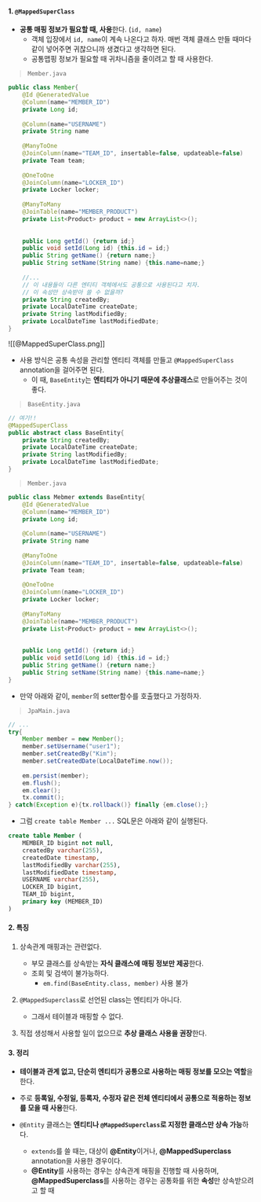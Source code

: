 
#### 1. `@MappedSuperClass`

- **공통 매핑 정보가 필요할 때, 사용**한다. (`id, name`)
	- 객체 입장에서 `id, name`이 계속 나온다고 하자. 매번 객체 클래스 만들 때마다 같이 넣어주면 귀찮으니까 생겼다고 생각하면 된다.
	- 공통맵핑 정보가 필요할 때 귀차니즘을 줄이려고 할 때 사용한다.

> `Member.java`
```java
public class Member{ 
	@Id @GeneratedValue
	@Column(name="MEMBER_ID")
	private Long id;
	
	@Column(name="USERNAME")
	private String name
	
	@ManyToOne
	@JoinColumn(name="TEAM_ID", insertable=false, updateable=false)
	private Team team;
	
	@OneToOne
	@JoinColumn(name="LOCKER_ID")
	private Locker locker;
	
	@ManyToMany 
	@JoinTable(name="MEMBER_PRODUCT")
	private List<Product> product = new ArrayList<>(); 
	
	
	public Long getId() {return id;}
	public void setId(Long id) {this.id = id;}
	public String getName() {return name;}
	public String setName(String name) {this.name=name;}
	
	//...
	// 이 내용들이 다른 엔티티 객체에서도 공통으로 사용된다고 치자.
	// 이 속성만 상속받아 쓸 수 없을까?
	private String createdBy;
	private LocalDateTime createDate;
	private String lastModifiedBy;
	private LocalDateTime lastModifiedDate;
}
```

![[@MappedSuperClass.png]]

- 사용 방식은 공통 속성을 관리할 엔티티 객체를 만들고 `@MappedSuperClass` annotation을 걸어주면 된다.
	- 이 때, `BaseEntity`는 **엔티티가 아니기 때문에 추상클래스**로 만들어주는 것이 좋다.

> `BaseEntity.java`
```java
// 여기!!
@MappedSuperClass 
public abstract class BaseEntity{ 
	private String createdBy;
	private LocalDateTime createDate;
	private String lastModifiedBy;
	private LocalDateTime lastModifiedDate;
}
```

> `Member.java`
```java
public class Mebmer extends BaseEntity{ 
	@Id @GeneratedValue
	@Column(name="MEMBER_ID")
	private Long id;
	
	@Column(name="USERNAME")
	private String name
	
	@ManyToOne
	@JoinColumn(name="TEAM_ID", insertable=false, updateable=false)
	private Team team;
	
	@OneToOne
	@JoinColumn(name="LOCKER_ID")
	private Locker locker;
	
	@ManyToMany 
	@JoinTable(name="MEMBER_PRODUCT")
	private List<Product> product = new ArrayList<>(); 
	
	
	public Long getId() {return id;}
	public void setId(Long id) {this.id = id;}
	public String getName() {return name;}
	public String setName(String name) {this.name=name;}
}
```


- 만약 아래와 같이, `member`의 setter함수를 호출했다고 가정하자.

> `JpaMain.java`
```java
// ... 
try{
	Member member = new Member();
	member.setUsername("user1");
	member.setCreatedBy("Kim");
	member.setCreatedDate(LocalDateTime.now());
	
	em.persist(member);
	em.flush();
	em.clear();
	tx.commit();
} catch(Exception e){tx.rollback()} finally {em.close();}
```

- 그럼 `create table Member ...` SQL문은 아래와 같이 실행된다.
```sql
create table Member (
	MEMBER_ID bigint not null,
	createdBy varchar(255),
	createdDate timestamp,
	lastModifiedBy varchar(255),
	lastModifiedDate timestamp,
	USERNAME varchar(255),
	LOCKER_ID bigint,
	TEAM_ID bigint,
	primary key (MEMBER_ID)
)
```


#### 2. 특징

1. 상속관계 매핑과는 관련없다.
	- 부모 클래스를 상속받는 **자식 클래스에 매핑 정보만 제공**한다.
	- 조회 및 검색이 불가능하다. 
		- `em.find(BaseEntity.class, member)` 사용 불가    

2. `@MappedSuperclass`로 선언된 class는 엔티티가 아니다. 
	- 그래서 테이블과 매핑할 수 없다.

3. 직접 생성해서 사용할 일이 없으므로 **추상 클래스 사용을 권장**한다.


#### 3. 정리

- **테이블과 관계 없고, 단순히 엔티티가 공통으로 사용하는 매핑 정보를 모으는 역할**을 한다.
- 주로 **등록일, 수정일, 등록자, 수정자 같은 전체 엔티티에서 공통으로 적용하는 정보를 모을 때 사용**한다.

- `@Entity` 클래스는 **엔티티나 `@MappedSuperclass`로 지정한 클래스만 상속 가능**하다.
	- `extends`를 쓸 때는, 대상이 **@Entity**이거나, **@MappedSuperclass** annotation을 사용한 경우이다.
	- **@Entity**를 사용하는 경우는 상속관계 매핑을 진행할 때 사용하며, **@MappedSuperclass**를 사용하는 경우는 공통화를 위한 **속성**만 상속받으려고 할 때 